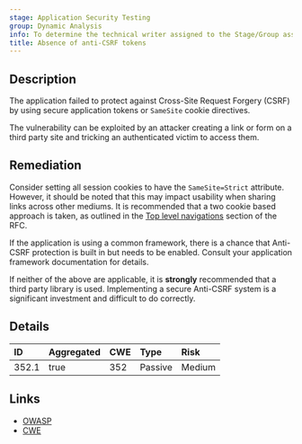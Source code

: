 ```yaml
---
stage: Application Security Testing
group: Dynamic Analysis
info: To determine the technical writer assigned to the Stage/Group associated with this page, see https://handbook.gitlab.com/handbook/product/ux/technical-writing/#assignments
title: Absence of anti-CSRF tokens
---
```


## Description

The application failed to protect against Cross-Site Request Forgery (CSRF) by using
secure application tokens or `SameSite` cookie directives.

The vulnerability can be exploited by an attacker creating a link or form on a third
party site and tricking an authenticated victim to access them.

## Remediation

Consider setting all session cookies to have the `SameSite=Strict` attribute. However,
it should be noted that this may impact usability when sharing links across other mediums.
It is recommended that a two cookie based approach is taken, as outlined in the
[Top level navigations](https://datatracker.ietf.org/doc/html/draft-ietf-httpbis-rfc6265bis-08#section-8.8.2) section
of the RFC.

If the application is using a common framework, there is a chance that Anti-CSRF protection
is built in but needs to be enabled. Consult your application framework documentation for
details.

If neither of the above are applicable, it is **strongly** recommended that a third party library is used.
Implementing a secure Anti-CSRF system is a significant investment and difficult to do correctly.

## Details

| ID | Aggregated | CWE | Type | Risk |
|:---|:-----------|:----|:-----|:-----|
| 352.1 | true | 352 | Passive | Medium |

## Links

- [OWASP](https://owasp.org/www-community/attacks/csrf)
- [CWE](https://cwe.mitre.org/data/definitions/352.html)
